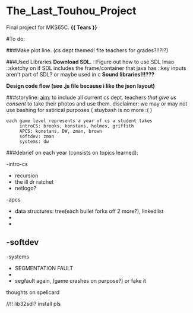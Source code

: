 The_Last_Touhou_Project
=======================

Final project for MKS65C. **{{ Tears }}**

#To do:

###Make plot line. (cs dept themed! fite teachers for grades?!!?!?)

###Used Libraries
**Download SDL.**
::Figure out how to use SDL lmao 
::sketchy on if SDL includes the frame/container that java has 
::key inputs aren't part of SDL? or maybe used in c 
**Sound libraries!!!???**

**Design code flow (see .js file because i like the json layout)**

###storyline:
	<u>aim</u>: to include all current cs dept. teachers
	<i>that give us consent</i> to take their photos and
	use them.
	   disclaimer: we may or may not use bashing for 
	   satirical purposes ( stuybash is no more :( )
	
	each game level represents a year of cs a student takes
	     introCS: brooks, konstans, holmes, griffith
	     APCS: konstans, DW, zman, brown
	     softdev: zman
	     systems: dw

###debrief on each year (consists on topics learned):

-intro-cs
- recursion
- the ill dr ratchet
- netlogo?

-apcs
- data structures: tree(each bullet forks off 2 more?), linkedlist
- 
-

-softdev
- 

-systems
- SEGMENTATION FAULT
- 
- segfault again, (game crashes on purpose?) or fake it


thoughts on spellcard



//!! lib32sdl? install pls